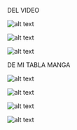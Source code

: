 
DEL VIDEO

![alt text](image-11.png)

![alt text](image-1.png)

![alt text](image-2.png)


DE MI TABLA MANGA

![alt text](image-7.png)

![alt text](image-8.png)

![alt text](image-9.png)

![alt text](image-10.png)